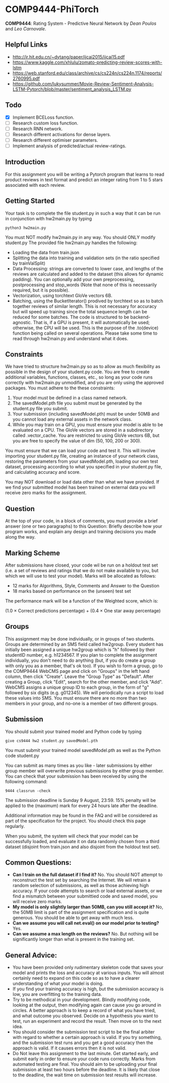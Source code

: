# COMP9444-PhiTorch
**COMP9444**: Rating System - Predictive Neural Network by *Dean Poulos* and *Leo Carnovale*.

## Helpful Links
 - http://ir.hit.edu.cn/~dytang/paper/ijcai2015/ijcai15.pdf
 - https://www.kaggle.com/xhlulu/zomato-predicting-review-scores-with-lstm
 - https://web.stanford.edu/class/archive/cs/cs224n/cs224n.1174/reports/2760995.pdf
 - https://github.com/lukysummer/Movie-Review-Sentiment-Analysis-LSTM-Pytorch/blob/master/sentiment_analysis_LSTM.py

## Todo
 - [x] Implement BCELoss function.
 - [ ] Research custom loss function.
 - [ ] Research RNN network.
 - [ ] Research different activations for dense layers.
 - [ ] Research different optimiser parameters.
 - [ ] Implement analysis of predicted/actual review-ratings.

## Introduction
For this assignment you will be writing a Pytorch program that learns to read product reviews in text format and predict an integer rating from 1 to 5 stars associated with each review. 

## Getting Started
Your task is to complete the file student.py in such a way that it can be run in conjunction with hw2main.py by typing 

`python3 hw2main.py`

You must NOT modify hw2main.py in any way. You should ONLY modify student.py
The provided file hw2main.py handles the following:
 - Loading the data from train.json
 - Splitting the data into training and validation sets (in the ratio specified by trainValSplit)
 - Data Processing: strings are converted to lower case, and lengths of the reviews are calculated and added to the dataset (this allows for dynamic padding). You can optionally add your own preprocessing, postprocessing and stop_words (Note that none of this is necessarily required, but it is possible).
 - Vectorization, using torchtext GloVe vectors 6B.
 - Batching, using the BucketIterator() prodived by torchtext so as to batch together reviews of similar length. This is not necessary for accuracy but will speed up training since the total sequence length can be reduced for some batches.
The code is structured to be backend-agnostic. That is, if a GPU is present, it will automatically be used; otherwise, the CPU will be used. This is the purpose of the .to(device) function being called on several operations.
Please take some time to read through hw2main.py and understand what it does.

## Constraints
We have tried to structure hw2main.py so as to allow as much flexibility as possible in the design of your student.py code. You are free to create additional variables, functions, classes, etc., so long as your code runs correctly with hw2main.py unmodified, and you are only using the approved packages. You must adhere to the these constraints:
 1. Your model must be defined in a class named network.
 2. The savedModel.pth file you submit must be generated by the student.py file you submit.
 3. Your submission (including savedModel.pth) must be under 50MB and you cannot load any external assets in the network class.
 4. While you may train on a GPU, you must ensure your model is able to be evaluated on a CPU.
The GloVe vectors are stored in a subdirectory called .vector_cache. You are restricted to using GloVe vectors 6B, but you are free to specify the value of dim (50, 100, 200 or 300).

You must ensure that we can load your code and test it. This will involve importing your student.py file, creating an instance of your network class, restoring the parameters from your savedModel.pth, loading our own test dataset, processing according to what you specified in your student.py file, and calculating accuracy and score.

You may NOT download or load data other than what we have provided. If we find your submitted model has been trained on external data you will receive zero marks for the assignment.

## Question
At the top of your code, in a block of comments, you must provide a brief answer (one or two paragraphs) to this Question:
Briefly describe how your program works, and explain any design and training decisions you made along the way.

## Marking Scheme
After submissions have closed, your code wil be run on a holdout test set (i.e. a set of reviews and ratings that we do not make available to you, but which we will use to test your model). Marks will be allocated as follows:
 - 12 marks for Algorithms, Style, Comments and Answer to the Question
 - 18 marks based on performance on the (unseen) test set

The performance mark will be a function of the Weighted score, which is:

(1.0 × Correct predictions percentage) + (0.4 × One star away percentage)

## Groups
This assignment may be done individually, or in groups of two students. Groups are determined by an SMS field called hw2group. Every student has initially been assigned a unique hw2group which is "h" followed by their studentID number, e.g. h1234567. If you plan to complete the assignment individually, you don't need to do anything (but, if you do create a group with only you as a member, that's ok too). If you wish to form a group, go to the COMP9444 WebCMS page and click on "Groups" in the left hand column, then click "Create". Leave the "Group Type" as "Default". After creating a Group, click "Edit", search for the other member, and click "Add". WebCMS assigns a unique group ID to each group, in the form of "g" followed by six digits (e.g. g012345). We will periodically run a script to load these values into SMS. You must ensure there are no more than two members in your group, and no-one is a member of two different groups.

## Submission
You should submit your trained model and Python code by typing

`give cs9444 hw2 student.py savedModel.pth`

You must submit your trained model savedModel.pth as well as the Python code student.py

You can submit as many times as you like - later submissions by either group member will overwrite previous submissions by either group member. You can check that your submission has been received by using the following command:

`9444 classrun -check`

The submission deadline is Sunday 9 August, 23:59. 15% penalty will be applied to the (maximum) mark for every 24 hours late after the deadline.

Additional information may be found in the FAQ and will be considered as part of the specification for the project. You should check this page regularly.

When you submit, the system will check that your model can be successfully loaded, and evaluate it on data randomly chosen from a third dataset (disjoint from train.json and also disjoint from the holdout test set).

## Common Questions:
 - **Can I train on the full dataset if I find it?** No. You should NOT attempt to reconstruct the test set by searching the Internet. We will retrain a random selection of submissions, as well as those achieving high accuracy. If your code attempts to search or load external assets, or we find a mismatch between your submittied code and saved model, you will receive zero marks.
 - **My model is only slightly larger than 50MB, can you still accept it?** No, the 50MB limit is part of the assignment specification and is quite generous. You should be able to get away with much less.
 - **Can we assume you will call net.eval() on our model prior to testing?** Yes.
 - **Can we assume a max length on the reviews?** No. But nothing will be significantly longer than what is present in the training set.

## General Advice:
 - You have been provided only rudimentary skeleton code that saves your model and prints the loss and accuracy at various inputs. You will almost certainly need to expand on this code so as to have a clearer understanding of what your model is doing.
 - If you find your training accuracy is high, but the submission accuracy is low, you are overfitting to the training data.
 - Try to be methodical in your development. Blindly modifying code, looking at the output, then modifying again can cause you go around in circles. A better approach is to keep a record of what you have tried, and what outcome you observed. Decide on a hypothesis you want to test, run an experiment and record the result. Then move on to the next idea.
 - You should consider the submission test script to be the final arbiter with regard to whether a certain approach is valid. If you try something, and the submission test runs and you get a good accuracy then the approach is valid. If it causes errors then it is not valid.
 - Do Not leave this assignment to the last minute. Get started early, and submit early in order to ensure your code runs correctly. Marks from automated testing are final. You should aim to be uploading your final submission at least two hours before the deadline. It is likely that close to the deadline, the wait time on submission test results will increase.